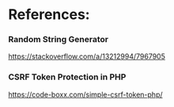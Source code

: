 # References:

### Random String Generator
https://stackoverflow.com/a/13212994/7967905


### CSRF Token Protection in PHP
https://code-boxx.com/simple-csrf-token-php/
